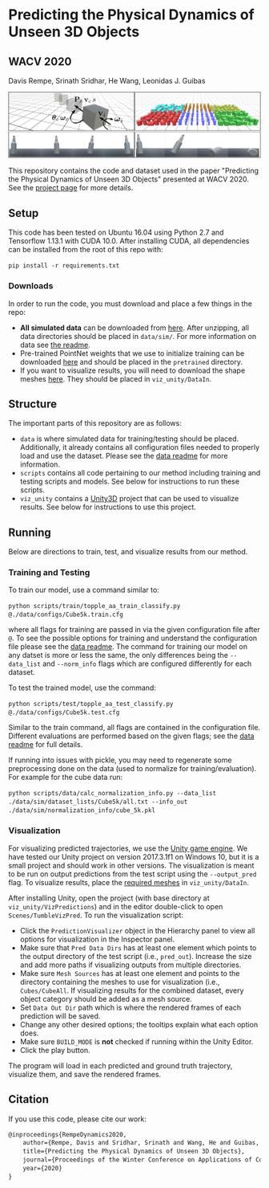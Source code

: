 # Predicting the Physical Dynamics of Unseen 3D Objects

## WACV 2020

Davis Rempe, Srinath Sridhar, He Wang, Leonidas J. Guibas

![Teaser](dynamics.png)

This repository contains the code and dataset used in the paper "Predicting the Physical Dynamics of Unseen 3D Objects" presented at WACV 2020. See the [project page](https://geometry.stanford.edu/projects/learningdynamicsWACV2020/) for more details.

## Setup
This code has been tested on Ubuntu 16.04 using Python 2.7 and Tensorflow 1.13.1 with CUDA 10.0. After installing CUDA, all dependencies can be installed from the root of this repo with:

`pip install -r requirements.txt`

### Downloads
In order to run the code, you must download and place a few things in the repo:
* **All simulated data** can be downloaded from [here](https://drive.google.com/open?id=197JIPbeJFtNzG75SDnUeWf6euiXdRojt). After unzipping, all data directories should be placed in `data/sim/`. For more information on data see [the readme](data).
* Pre-trained PointNet weights that we use to initialize training can be downloaded [here](https://drive.google.com/file/d/1R8EK4EMlEGM6hMn5U9v17mheP52mTzeD/view?usp=sharing) and should be placed in the `pretrained` directory. 
* If you want to visualize results, you will need to download the shape meshes [here](https://drive.google.com/open?id=1YWrgi6Uw7G0jqVu36BvJETjWcXGe0DaM). They should be placed in `viz_unity/DataIn`.

## Structure
The important parts of this repository are as follows:
* `data` is where simulated data for training/testing should be placed. Additionally, it already contains all configuration files needed to properly load and use the dataset. Please see the [data readme](data) for more information.
* `scripts` contains all code pertaining to our method including training and testing scripts and models. See below for instructions to run these scripts.
* `viz_unity` contains a [Unity3D](https://unity.com/) project that can be used to visualize results. See below for instructions to use this project.

## Running
Below are directions to train, test, and visualize results from our method.

### Training and Testing
To train our model, use a command similar to:

`python scripts/train/topple_aa_train_classify.py @./data/configs/Cube5k.train.cfg`

where all flags for training are passed in via the given configuration file after `@`. To see the possible options for training and understand the configuration file please see the [data readme](data). The command for training our model on any datset is more or less the same, the only differences being the `--data_list` and `--norm_info` flags which are configured differently for each dataset.

To test the trained model, use the command:

`python scripts/test/topple_aa_test_classify.py @./data/configs/Cube5k.test.cfg`

Similar to the train command, all flags are contained in the configuration file. Different evaluations are performed based on the given flags; see the [data readme](data) for full details.

If running into issues with pickle, you may need to regenerate some preprocessing done on the data (used to normalize for training/evaluation). For example for the cube data run:

`python scripts/data/calc_normalization_info.py --data_list ./data/sim/dataset_lists/Cube5k/all.txt --info_out ./data/sim/normalization_info/cube_5k.pkl`

### Visualization
For visualizing predicted trajectories, we use the [Unity game engine](https://unity.com/). We have tested our Unity project on version 2017.3.1f1 on Windows 10, but it is a small project and should work in other versions. The visualization is meant to be run on output predictions from the test script using the `--output_pred` flag. To visualize results, place the [required meshes](https://drive.google.com/open?id=1YWrgi6Uw7G0jqVu36BvJETjWcXGe0DaM) in `viz_unity/DataIn`.

After installing Unity, open the project (with base directory at `viz_unity/VizPredictions`) and in the editor double-click to open `Scenes/TumbleVizPred`. To run the visualization script:
* Click the `PredictionVisualizer` object in the Hierarchy panel to view all options for visualization in the Inspector panel.
* Make sure that `Pred Data Dirs` has at least one element which points to the output directory of the test script (i.e., `pred_out`). Increase the size and add more paths if visualizing outputs from multiple directories.
* Make sure `Mesh Sources` has at least one element and points to the directory containing the meshes to use for visualization (i.e., `Cubes/CubeAll`. If visualizing results for the combined dataset, every object category should be added as a mesh source.
* Set `Data Out Dir` path which is where the rendered frames of each prediction will be saved.
* Change any other desired options; the tooltips explain what each option does.
* Make sure `BUILD_MODE` is __not__ checked if running within the Unity Editor.
* Click the play button.

The program will load in each predicted and ground truth trajectory, visualize them, and save the rendered frames.

## Citation

If you use this code, please cite our work:
```latex
@inproceedings{RempeDynamics2020,
	author={Rempe, Davis and Sridhar, Srinath and Wang, He and Guibas, Leonidas J.},
	title={Predicting the Physical Dynamics of Unseen 3D Objects},
	journal={Proceedings of the Winter Conference on Applications of Computer Vision (WACV)},
	year={2020}
}
```

